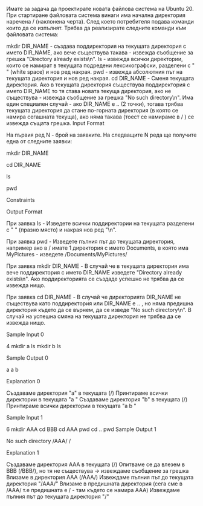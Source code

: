 Имате за задача да проектирате новата файлова система на Ubuntu 20. При стартиране файловата система винаги има начална директория наречена / (наклонена черта). След което потребителя подава команди които да се изпълнят. Трябва да реализирате следните команди към файловата система:

mkdir DIR_NAME - създава поддиректория на текущата директория с името DIR_NAME, ако вече съществува такава - извежда съобщение за грешка "Directory already exists\n".
ls - извежда всички директории, които се намират в текущата подредени лексикографски, разделени с " " (white space) и нов ред накрая.
pwd - извежда абсолютния път на текущата директория и нов ред накрая.
cd DIR_NAME - Сменя текущата директория. Ако в текущата директория съществува поддиректория с името DIR_NAME то тя става новата текуща директория, ако не съществува - извежда съобщение за грешка "No such directory\n". Има един специален случай - ако DIR_NAME е .. (2 точки), тогава трябва текущата директория да стане по-горната директория (в която се намира сегашната текуща), ако няма такава (тоест се намираме в / ) се извежда същата грешка.
Input Format

На първия ред N - брой на заявките. На следващите N реда ще получите една от следните заявки:

mkdir DIR_NAME

cd DIR_NAME

ls

pwd

Constraints



Output Format

При заявка ls - Изведете всички поддиректории на текущата разделени с " " (празно място) и накрая нов ред "\n".

При заявка pwd - Изведете пълния път до текущата директория, например ако в / имате 1 директория с името Documents, в която има MyPictures - изведете /Documents/MyPictures/

При заявка mkdir DIR_NAME - В случай че в текущата директория има вече поддиректория с името DIR_NAME изведете "Directory already exists\n". Ако поддиректорията се създаде успешно не трябва да се извежда нищо.

При заявка cd DIR_NAME - В случай че директорията DIR_NAME не съществува като поддиректория или DIR_NAME е .. , но няма предишна директория където да се върнем, да се изведе "No such directory\n". В случай на успешна смяна на текущата директория не трябва да се извежда нищо.

Sample Input 0

4
mkdir a
ls
mkdir b
ls

Sample Output 0

a 
a b 

Explanation 0

Създаваме директория "a" в текущата (/) Принтираме всички директории в текущата "a " Създаваме директория "b" в текущата (/) Принтираме всички директории в текущата "a b "

Sample Input 1

6
mkdir AAA
cd BBB
cd AAA
pwd
cd ..
pwd
Sample Output 1

No such directory
/AAA/
/

Explanation 1

Създаваме директория AAA в текущата (/) Опитваме се да влезем в BBB (/BBB/), но тя не съществува -> извеждаме съобщение за грешка Влизаме в директория AAA (/AAA/) Извеждаме пълния път до текущата директория "/AAA/" Влизаме в предишната директория (сега сме в /AAA/ т.е предишната е / - там където се намира AAA) Извеждаме пълния път до текущата директория "/"
